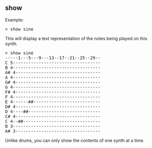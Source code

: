 ## show

Example:

<pre>
> show sine
</pre>

This will display a text representation of the notes being played on this synth.

<pre>
> show sine
-----1---5---9---13--17--21--25--29--
C 5----------------------------------
B 4----------------------------------
A# 4---------------------------------
A 4----------------------------------
G# 4---------------------------------
G 4----------------------------------
F# 4---------------------------------
F 4----------------------------------
E 4------##--------------------------
D# 4---------------------------------
D 4----##----------------------------
C# 4---------------------------------
C 4--##------------------------------
B 3----------------------------------
A# 3---------------------------------
</pre>

Unlike drums, you can only show the contents of one synth at a time.